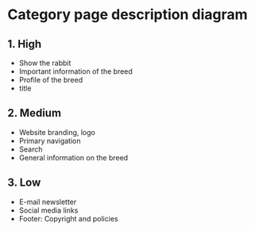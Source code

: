 # Category page description diagram

## 1. High

- Show the rabbit
- Important information of the breed
- Profile of the breed
- title

## 2. Medium

- Website branding, logo
- Primary navigation
- Search
- General information on the breed

## 3. Low

- E-mail newsletter
- Social media links
- Footer: Copyright and policies